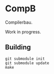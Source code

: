 CompB
=====

Compilerbau.

Work in progress.

Building
--------

    git submodule init
    git submodule update
    make
